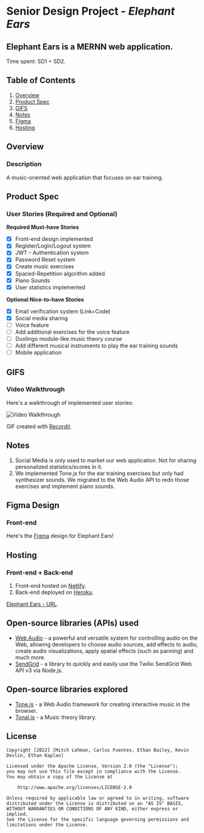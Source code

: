# Senior Design Project - *Elephant Ears*
## **Elephant Ears** is a MERNN web application.

Time spent: SD1 + SD2.

## Table of Contents
1. [Overview](#overview)
2. [Product Spec](#product-spec)
3. [GIFS](#gIFS)
4. [Notes](#notes)
5. [Figma](#figma-design)
6. [Hosting](#hosting)

## Overview
### Description
A music-oriented web application that focuses on ear training.

## Product Spec
### User Stories (Required and Optional)

**Required Must-have Stories**

- [x] Front-end design implemented
- [x] Register/Login/Logout system 
- [x] JWT - Authentication system
- [x] Password Reset system
- [x] Create music exercises
- [x] Spaced-Repetition algorithm added
- [x] Piano Sounds
- [x] User statistics implemented

**Optional Nice-to-have Stories**

- [x] Email verification system (Link+Code)
- [x] Social media sharing
- [ ] Voice feature
- [ ] Add additional exercises for the voice feature
- [ ] Duolingo module-like music theory course
- [ ] Add different musical instruments to play the ear training sounds
- [ ] Mobile application

## GIFS
### Video Walkthrough

Here's a walkthrough of implemented user stories:

<img src='...' title='Video Walkthrough' width='' alt='Video Walkthrough' />

GIF created with [Recordit](https://recordit.co/).

## Notes

1. Social Media is only used to market our web application. Not for sharing personalized statistics/scores in it.
2. We implemented Tone.js for the ear training exercises but only had synthesizer sounds. We migrated to the Web Audio API to redo those exercises and implement piano sounds.

## Figma Design
### Front-end

Here's the [Figma](https://www.figma.com/file/aq4mBz36NleyTT3qrRG3Yp/Design) design for Elephant Ears!

## Hosting
### Front-end + Back-end

1. Front-end hosted on [Netlify](https://www.netlify.com/).
2. Back-end deployed on [Heroku](https://www.heroku.com/).

[Elephant Ears - URL](https://elephant-ears.netlify.app/).

## Open-source libraries (APIs) used

- [Web Audio](https://discord.com/channels/938464005360586753/941024790758699099/1004572683532521502) - a powerful and versatile system for controlling audio on the Web, allowing developers to choose audio sources, add effects to audio, create audio visualizations, apply spatial effects (such as panning) and much more.
- [SendGrid](https://github.com/sendgrid/sendgrid-nodejs) - a library to quickly and easily use the Twilio SendGrid Web API v3 via Node.js.

## Open-source libraries explored
- [Tone.js](https://tonejs.github.io/) - a Web Audio framework for creating interactive music in the browser.
- [Tonal.js](https://github.com/tonaljs/tonal) - a Music theory library.

## License

    Copyright [2022] [Mitch Lehman, Carlos Fuentes, Ethan Bailey, Kevin Devlin, Ethan Kaplan]

    Licensed under the Apache License, Version 2.0 (the "License");
    you may not use this file except in compliance with the License.
    You may obtain a copy of the License at

        http://www.apache.org/licenses/LICENSE-2.0

    Unless required by applicable law or agreed to in writing, software
    distributed under the License is distributed on an "AS IS" BASIS,
    WITHOUT WARRANTIES OR CONDITIONS OF ANY KIND, either express or implied.
    See the License for the specific language governing permissions and
    limitations under the License.

